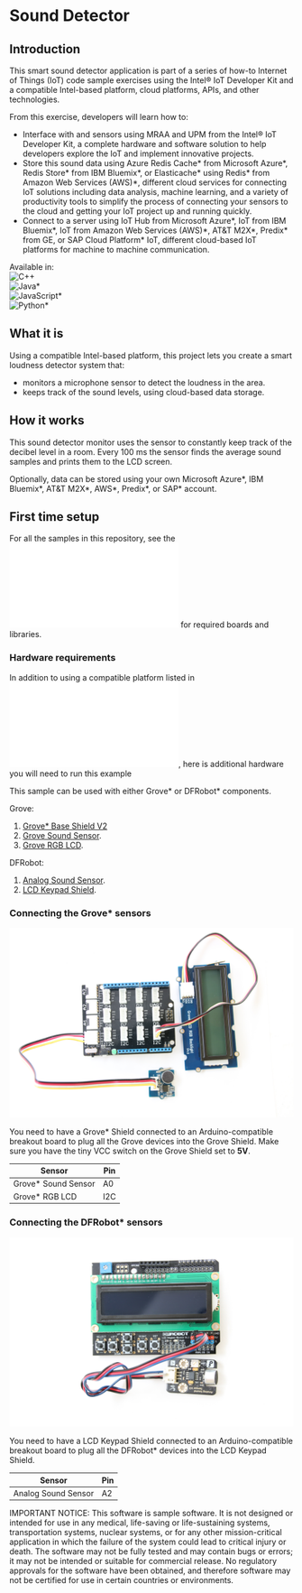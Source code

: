 # Sound Detector

## Introduction

This smart sound detector application is part of a series of how-to Internet of Things (IoT) code sample exercises using the Intel® IoT Developer Kit and a compatible Intel-based platform, cloud platforms, APIs, and other technologies.

From this exercise, developers will learn how to:<br>

- Interface with and sensors using MRAA and UPM from the Intel® IoT Developer Kit, a complete hardware and software solution to help developers explore the IoT and implement innovative projects.<br>
- Store this sound data using Azure Redis Cache\* from Microsoft Azure\*, Redis Store\* from IBM Bluemix\*, or Elasticache\* using Redis\* from Amazon Web Services (AWS)\*, different cloud services for connecting IoT solutions including data analysis, machine learning, and a variety of productivity tools to simplify the process of connecting your sensors to the cloud and getting your IoT project up and running quickly.
- Connect to a server using IoT Hub from Microsoft Azure\*, IoT from IBM Bluemix\*, IoT from Amazon Web Services (AWS)\*, AT&T M2X\*, Predix\* from GE, or SAP Cloud Platform\* IoT, different cloud-based IoT platforms for machine to machine communication.

Available in:  
 ![C++](./cpp)  
 ![Java\*](./java)  
 ![JavaScript\*](./javascript)  
 ![Python\*](./python) 

## What it is

Using a compatible Intel-based platform, this project lets you create a smart loudness detector system that:<br>
- monitors a microphone sensor to detect the loudness in the area.<br>
- keeps track of the sound levels, using cloud-based data storage.

## How it works

This sound detector monitor uses the sensor to constantly keep track of the decibel level in a room. Every 100 ms the sensor finds the average sound samples and prints them to the LCD screen.

Optionally, data can be stored using your own Microsoft Azure\*, IBM Bluemix\*, AT&T M2X\*, AWS\*, Predix\*, or SAP\* account.

## First time setup  
For all the samples in this repository, see the ![General Setup Instructions](./../README.md#setup) for required boards and libraries.

### Hardware requirements

In addition to using a compatible platform listed in ![Hardware Compatibility](./../README.md#hardware-compatibility), here is additional hardware you will need to run this example

This sample can be used with either Grove\* or DFRobot\* components.

Grove: 

1. [Grove\* Base Shield V2](https://www.seeedstudio.com/Base-Shield-V2-p-1378.html)
2. [Grove Sound Sensor](http://iotdk.intel.com/docs/master/upm/node/classes/microphone.html).
3. [Grove RGB LCD](http://iotdk.intel.com/docs/master/upm/node/classes/jhd1313m1.html).

DFRobot: 

1. [Analog Sound Sensor](http://iotdk.intel.com/docs/master/upm/node/classes/loudness.html).
3. [LCD Keypad Shield](http://iotdk.intel.com/docs/master/upm/node/classes/sainsmartks.html).

### Connecting the Grove\* sensors

![](./images/sound-detector-grove.JPG)

You need to have a Grove\* Shield connected to an Arduino-compatible breakout board to plug all the Grove devices into the Grove Shield. Make sure you have the tiny VCC switch on the Grove Shield set to **5V**.

Sensor | Pin
--- | ---
Grove\* Sound Sensor | A0
Grove\* RGB LCD | I2C

### Connecting the DFRobot\* sensors

![](./images/sound-detector-dfrobot.JPG)

You need to have a LCD Keypad Shield connected to an Arduino-compatible breakout board to plug all the DFRobot\* devices into the LCD Keypad Shield.

Sensor | Pin
--- | ---
Analog Sound Sensor | A2

IMPORTANT NOTICE: This software is sample software. It is not designed or intended for use in any medical, life-saving or life-sustaining systems, transportation systems, nuclear systems, or for any other mission-critical application in which the failure of the system could lead to critical injury or death. The software may not be fully tested and may contain bugs or errors; it may not be intended or suitable for commercial release. No regulatory approvals for the software have been obtained, and therefore software may not be certified for use in certain countries or environments.
